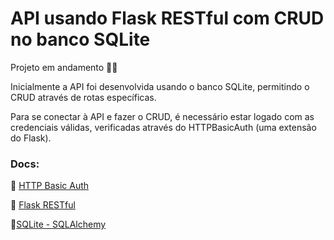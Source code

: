# API usando Flask RESTful com CRUD no banco SQLite

Projeto em andamento 🚶‍♀️ 

Inicialmente a API foi desenvolvida usando o banco SQLite, permitindo o CRUD através de rotas específicas.

Para se conectar à API e fazer o CRUD, é necessário estar logado com as credenciais válidas, verificadas através do HTTPBasicAuth (uma extensão do Flask).

### Docs:

 🔗 [HTTP Basic Auth](https://flask-httpauth.readthedocs.io/en/latest/)
 
 🔗 [Flask RESTful](https://flask-restful.readthedocs.io/en/latest/quickstart.html#a-minimal-api)

 🔗[SQLite - SQLAlchemy](https://docs.sqlalchemy.org/en/20/dialects/sqlite.html)
